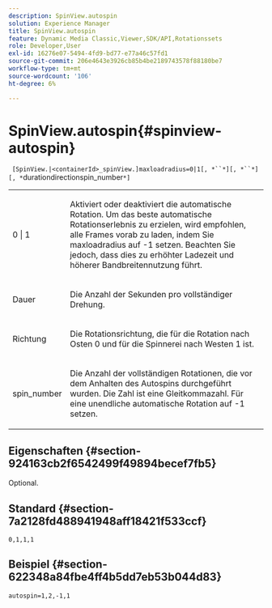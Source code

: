 ```yaml
---
description: SpinView.autospin
solution: Experience Manager
title: SpinView.autospin
feature: Dynamic Media Classic,Viewer,SDK/API,Rotationssets
role: Developer,User
exl-id: 16276e07-5494-4fd9-bd77-e77a46c57fd1
source-git-commit: 206e4643e3926cb85b4be2189743578f88180be7
workflow-type: tm+mt
source-wordcount: '106'
ht-degree: 6%

---
```


# SpinView.autospin{#spinview-autospin}

` [SpinView.|<containerId>_spinView.]maxloadradius=0|1[, *``*][, *``*][, *`durationdirectionspin_number`*]`

<table id="table_49FFD1BC53B846F09A6D214BC8C5C3FE"> 
 <tbody> 
  <tr> 
   <td colname="col1"> <p> <span class="codeph"> 0 | 1</span> </p> </td> 
   <td colname="col2"> <p> Aktiviert oder deaktiviert die automatische Rotation. Um das beste automatische Rotationserlebnis zu erzielen, wird empfohlen, alle Frames vorab zu laden, indem Sie <span class="codeph"> maxloadradius</span> auf <span class="codeph"> -1</span> setzen. Beachten Sie jedoch, dass dies zu erhöhter Ladezeit und höherer Bandbreitennutzung führt. </p> </td> 
  </tr> 
  <tr> 
   <td colname="col1"> <p><span class="codeph"><span class="varname"> Dauer</span></span> </p> </td> 
   <td colname="col2"> <p> Die Anzahl der Sekunden pro vollständiger Drehung. </p> </td> 
  </tr> 
  <tr> 
   <td colname="col1"> <p> <span class="codeph"><span class="varname"> Richtung</span></span> </p> </td> 
   <td colname="col2"> <p> Die Rotationsrichtung, die für die Rotation nach Osten <span class="codeph"> 0</span> und für die Spinnerei nach Westen <span class="codeph"> 1</span> ist. </p> </td> 
  </tr> 
  <tr> 
   <td colname="col1"> <p> <span class="codeph"><span class="varname"> spin_number</span></span> </p> </td> 
   <td colname="col2"> <p> Die Anzahl der vollständigen Rotationen, die vor dem Anhalten des Autospins durchgeführt wurden. Die Zahl ist eine Gleitkommazahl. Für eine unendliche automatische Rotation auf <span class="codeph"> -1</span> setzen. </p> </td> 
  </tr> 
 </tbody> 
</table>

## Eigenschaften {#section-924163cb2f6542499f49894becef7fb5}

Optional.

## Standard {#section-7a2128fd488941948aff18421f533ccf}

`0,1,1,1`

## Beispiel {#section-622348a84fbe4ff4b5dd7eb53b044d83}

`autospin=1,2,-1,1`
